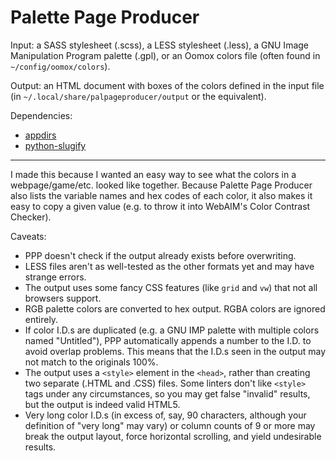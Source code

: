 # Palette Page Producer

Input: a SASS stylesheet (.scss), a LESS stylesheet (.less), a GNU Image Manipulation Program palette (.gpl), or an Oomox colors file (often found in `~/config/oomox/colors`).

Output: an HTML document with boxes of the colors defined in the input file (in `~/.local/share/palpageproducer/output` or the equivalent).

Dependencies:

+ [appdirs](https://pypi.org/project/appdirs/)
+ [python-slugify](https://pypi.org/project/python-slugify/)

----

I made this because I wanted an easy way to see what the colors in a webpage/game/etc. looked like together. Because Palette Page Producer also lists the variable names and hex codes of each color, it also makes it easy to copy a given value (e.g. to throw it into WebAIM's Color Contrast Checker).

Caveats:

+ PPP doesn't check if the output already exists before overwriting.
+ LESS files aren't as well-tested as the other formats yet and may have strange errors.
+ The output uses some fancy CSS features (like `grid` and `vw`) that not all browsers support.
+ RGB palette colors are converted to hex output. RGBA colors are ignored entirely.
+ If color I.D.s are duplicated (e.g. a GNU IMP palette with multiple colors named "Untitled"), PPP automatically appends a number to the I.D. to avoid overlap problems. This means that the I.D.s seen in the output may not match to the originals 100%.
+ The output uses a `<style>` element in the `<head>`, rather than creating two separate (.HTML and .CSS) files. Some linters don't like `<style>` tags under any circumstances, so you may get false "invalid" results, but the output is indeed valid HTML5.
+ Very long color I.D.s (in excess of, say, 90 characters, although your definition of "very long" may vary) or column counts of 9 or more may break the output layout, force horizontal scrolling, and yield undesirable results.